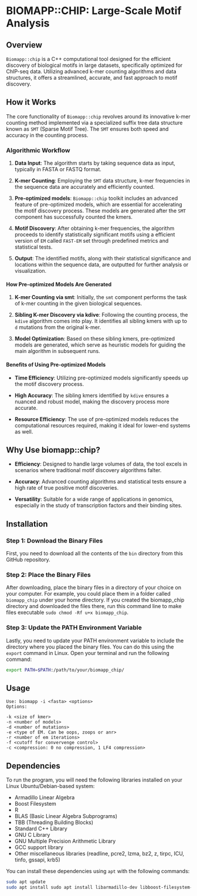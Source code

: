 # BIOMAPP::CHIP: Large-Scale Motif Analysis

## Overview

`Biomapp::chip` is a C++ computational tool designed for the efficient discovery of biological motifs in large datasets, specifically optimized for ChIP-seq data. Utilizing advanced k-mer counting algorithms and data structures, it offers a streamlined, accurate, and fast approach to motif discovery.

## How it Works

The core functionality of `Biomapp::chip` revolves around its innovative k-mer counting method implemented via a specialized suffix tree data structure known as `SMT` (Sparse Motif Tree). The `SMT` ensures both speed and accuracy in the counting process.

### Algorithmic Workflow

1. **Data Input**: The algorithm starts by taking sequence data as input, typically in FASTA or FASTQ format.
  
2. **K-mer Counting**: Employing the `SMT` data structure, k-mer frequencies in the sequence data are accurately and efficiently counted.
   
3.  **Pre-optimized models**: `Biomapp::chip` toolkit includes an advanced feature of pre-optimized models, which are essential for accelerating the motif discovery process. These models are generated after the `SMT` component has successfully counted the kmers.
  
4. **Motif Discovery**: After obtaining k-mer frequencies, the algorithm proceeds to identify statistically significant motifs using a efficient version of `EM` called `FAST-EM` set through predefined metrics and statistical tests.

5. **Output**: The identified motifs, along with their statistical significance and locations within the sequence data, are outputted for further analysis or visualization.

#### How Pre-optimized Models Are Generated
1. **K-mer Counting via smt**: Initially, the `smt` component performs the task of k-mer counting in the given biological sequences.

2. **Sibling K-mer Discovery via kdive**: Following the counting process, the `kdive` algorithm comes into play. It identifies all sibling kmers with up to `d` mutations from the original k-mer.

3. **Model Optimization**: Based on these sibling kmers, pre-optimized models are generated, which serve as heuristic models for guiding the main algorithm in subsequent runs.

#### Benefits of Using Pre-optimized Models

- **Time Efficiency**: Utilizing pre-optimized models significantly speeds up the motif discovery process.
  
- **High Accuracy**: The sibling kmers identified by `kdive` ensures a nuanced and robust model, making the discovery process more accurate.
  
- **Resource Efficiency**: The use of pre-optimized models reduces the computational resources required, making it ideal for lower-end systems as well.

## Why Use biomapp::chip?

- **Efficiency**: Designed to handle large volumes of data, the tool excels in scenarios where traditional motif discovery algorithms falter.
  
- **Accuracy**: Advanced counting algorithms and statistical tests ensure a high rate of true positive motif discoveries.
  
- **Versatility**: Suitable for a wide range of applications in genomics, especially in the study of transcription factors and their binding sites.

## Installation

### Step 1: Download the Binary Files
First, you need to download all the contents of the `bin` directory from this GitHub repository.

### Step 2: Place the Binary Files
After downloading, place the binary files in a directory of your choice on your computer. For example, you could place them in a folder called `biomapp_chip` under your home directory. If you created the biomapp_chip directory and downloaded the files there, run this command line to make files executable ```sudo chmod -Rf u+x biomapp_chip```.

### Step 3: Update the PATH Environment Variable
Lastly, you need to update your PATH environment variable to include the directory where you placed the binary files. You can do this using the `export` command in Linux. Open your terminal and run the following command:

```bash
export PATH=$PATH:/path/to/your/biomapp_chip/
```

## Usage
```
Use: biomapp -i <fasta> <options>
Options:

-k <size of kmer>
-n <number of models>
-d <number of mutations>
-e <type of EM. Can be oops, zoops or anr>
-r <number of em iterations>
-f <cutoff for convervenge control>
-c <compression: 0 no compression, 1 LF4 compression>
```

## Dependencies

To run the program, you will need the following libraries installed on your Linux Ubuntu/Debian-based system:
- Armadillo Linear Algebra
- Boost Filesystem
- R
- BLAS (Basic Linear Algebra Subprograms)
- TBB (Threading Building Blocks)
- Standard C++ Library
- GNU C Library
- GNU Multiple Precision Arithmetic Library
- GCC support library
- Other miscellaneous libraries (readline, pcre2, lzma, bz2, z, tirpc, ICU, tinfo, gssapi, krb5)

You can install these dependencies using `apt` with the following commands:

```bash
sudo apt update
sudo apt install sudo apt install libarmadillo-dev libboost-filesystem-dev r-base libblas-dev libtbb-dev libstdc++6 libc6 libgomp1 libgcc1 libreadline8 libpcre2-dev liblzma5 libbz2-1.0 zlib1g libtirpc-dev libicu-dev libtinfo6 libgssapi-krb5-2 libkrb5-3 libk5crypto3 libcom-err2 libkrb5support0 libkeyutils1 libresolv2 liblz4-dev
```
